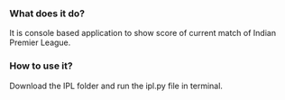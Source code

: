 ### What does it do? 
It is console based application to show score of current match of Indian Premier League.

### How to use it?
Download the IPL folder and run the ipl.py file in terminal.
